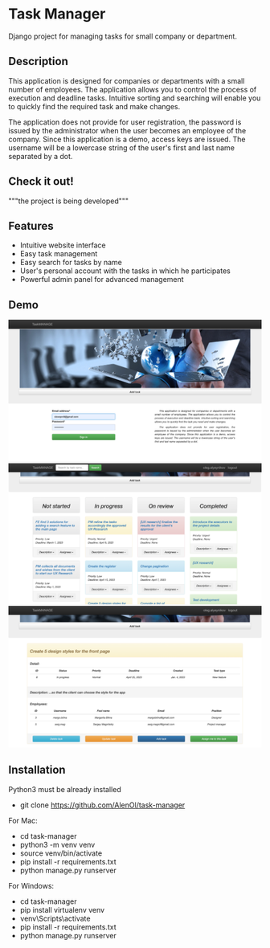 # Task Manager

Django project for managing tasks for small company or department.

## Description

This application is designed for companies or departments with a small number of employees. 
The application allows you to control the process of execution and deadline tasks. 
Intuitive sorting and searching will enable you to quickly find the required task and make changes.

The application does not provide for user registration, 
the password is issued by the administrator when the user becomes an employee of the company. 
Since this application is a demo, access keys are issued. 
The username will be a lowercase string of the user's first and last name separated by a dot.

## Check it out!

"""the project is being developed"""
[]()

## Features

* Intuitive website interface
* Easy task management
* Easy search for tasks by name
* User's personal account with the tasks in which he participates
* Powerful admin panel for advanced management

## Demo

![Website Interface](demo_images/task_login.png)
![Website Interface](demo_images/task_list.png)
![Website Interface](demo_images/task_detail.png)

## Installation

Python3 must be already installed

* git clone https://github.com/AlenOl/task-manager

For Mac:

* cd task-manager
* python3 -m venv venv
* source venv/bin/activate
* pip install -r requirements.txt
* python manage.py runserver

For Windows:

* cd task-manager
* pip install virtualenv venv
* venv\Scripts\activate
* pip install -r requirements.txt
* python manage.py runserver

